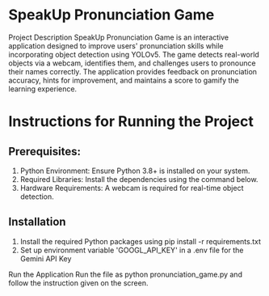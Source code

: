 # SpeakUp Pronunciation Game 

Project Description
SpeakUp Pronunciation Game is an interactive application designed to improve users' pronunciation skills while incorporating object detection using YOLOv5. The game detects real-world objects via a webcam, identifies them, and challenges users to pronounce their names correctly. The application provides feedback on pronunciation accuracy, hints for improvement, and maintains a score to gamify the learning experience.

# Instructions for Running the Project

## Prerequisites:
1. Python Environment: Ensure Python 3.8+ is installed on your system.
2. Required Libraries: Install the dependencies using the command below.
3. Hardware Requirements: A webcam is required for real-time object detection.

## Installation
1. Install the required Python packages using pip install -r requirements.txt
2. Set up environment variable 'GOOGL_API_KEY' in a .env file for the Gemini API Key

Run the Application
Run the file as python pronunciation_game.py and follow the instruction given on the screen.
